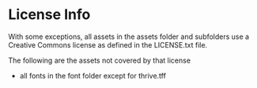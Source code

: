 License Info
============

With some exceptions, all assets in the assets folder
and subfolders use a Creative Commons license as defined
in the LICENSE.txt file.

The following are the assets not covered by that license

- all fonts in the font folder except for thrive.tff